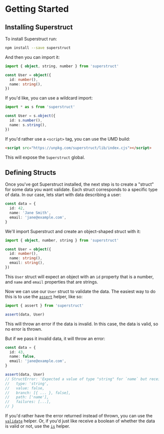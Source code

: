 # Getting Started

## Installing Superstruct

To install Superstruct run:

```bash
npm install --save superstruct
```

And then you can import it:

```ts
import { object, string, number } from 'superstruct'

const User = object({
  id: number(),
  name: string(),
})
```

If you'd like, you can use a wildcard import:

```ts
import * as s from 'superstruct'

const User = s.object({
  id: s.number(),
  name: s.string(),
})
```

If you'd rather use a `<script>` tag, you can use the UMD build:

```html
<script src="https://unpkg.com/superstruct/lib/index.cjs"></script>
```

This will expose the `Superstruct` global.

## Defining Structs

Once you've got Superstruct installed, the next step is to create a "struct" for some data you want validate. Each struct corresponds to a specific type of data. In our case, lets start with data describing a user:

```ts
const data = {
  id: 42,
  name: 'Jane Smith',
  email: 'jane@example.com',
}
```

We'll import Superstruct and create an object-shaped struct with it:

```ts
import { object, number, string } from 'superstruct'

const User = object({
  id: number(),
  name: string(),
  email: string(),
})
```

This `User` struct will expect an object with an `id` property that is a number, and `name` and `email` properties that are strings.

Now we can use our `User` struct to validate the data. The easiest way to do this is to use the [`assert`](../reference/core.md#assert) helper, like so:

```ts
import { assert } from 'superstruct'

assert(data, User)
```

This will throw an error if the data is invalid. In this case, the data is valid, so no error is thrown.

But if we pass it invalid data, it will throw an error:

```ts
const data = {
  id: 43,
  name: false,
  email: 'jane@example.com',
}

assert(data, User)
// StructError: 'Expected a value of type "string" for `name` but received `false`.' {
//   type: 'string',
//   value: false,
//   branch: [{ ... }, false],
//   path: ['name'],
//   failures: [...],
// }
```

If you'd rather have the error returned instead of thrown, you can use the [`validate`](../reference/core.md#validate) helper. Or, if you'd just like receive a boolean of whether the data is valid or not, use the [`is`](../reference/core.md#is) helper.
